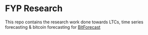 # FYP Research

This repo contains the research work done towards LTCs, time series forecasting & bitcoin forecasting for [BitForecast](https://github.com/Ammar-Raneez/BitForecast)
